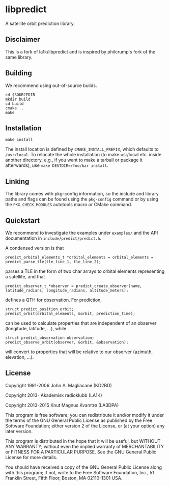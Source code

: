 libpredict
==========

A satellite orbit prediction library.

Disclaimer
--------

This is a fork of la1k/libpredict and is inspired by philcrump's fork of the same library.

Building
--------

We recommend using out-of-source builds.

```
cd $SOURCEDIR
mkdir build
cd build
cmake ..
make
```


Installation
------------

```
make install
```

The install location is defined by `CMAKE_INSTALL_PREFIX`, which
defaults to `/usr/local`. To relocate the whole installation (to make
usr/local etc. inside another directory, e.g., if you want to make a
tarball or package it afterwards), use `make DESTDIR=/foo/bar install`.

Linking
-------

The library comes with pkg-config information, so the include and
library paths and flags can be found using the `pkg-config` command or
by using the `PKG_CHECK_MODULES` autotools macro or CMake command.

Quickstart
----------

We recommend to investigate the examples under `examples/` and the API documentation in `include/predict/predict.h`.

A condensed version is that
```
predict_orbital_elements_t *orbital_elements = orbital_elements = predict_parse_tle(tle_line_1, tle_line_2);
```
parses a TLE in the form of two char arrays to orbital elements representing a satellite, and that
```
predict_observer_t *observer = predict_create_observer(name, latitude_radians, longitude_radians, altitude_meters);
```
defines a QTH for observation. For prediction,
```
struct predict_position orbit;
predict_orbit(orbital_elements, &orbit, prediction_time);
```
can be used to calculate properties that are independent of an observer (longitude, latitude, ...), while
```
struct predict_observation observation;
predict_observe_orbit(observer, &orbit, &observation);
```
will convert to properties that will be relative to our observer (azimuth, elevation, ...).

License
-------

 Copyright 1991-2006 John A. Magliacane (KD2BD)
 
 Copyright 2013- Akademisk radioklubb (LA1K)
 
 Copyright 2013-2015 Knut Magnus Kvamtrø (LA3DPA)

This program is free software; you can redistribute it and/or modify it
under the terms of the GNU General Public License as published by the
Free Software Foundation; either version 2 of the License, or (at your
option) any later version.

This program is distributed in the hope that it will be useful, but
WITHOUT ANY WARRANTY; without even the implied warranty of
MERCHANTABILITY or FITNESS FOR A PARTICULAR PURPOSE. See the GNU General
Public License for more details.

You should have received a copy of the GNU General Public License along
with this program; if not, write to the Free Software Foundation, Inc.,
51 Franklin Street, Fifth Floor, Boston, MA 02110-1301 USA.
